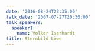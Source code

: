 ```yaml
---
date: '2016-08-24T23:35:00'
talk_date: '2007-07-27T20:30:00'
talk_speakers:
  speaker1:
    name: Volker Iserhardt
title: Sternbild Löwe
---
```


